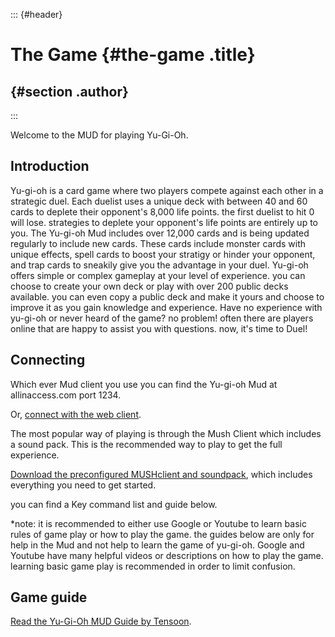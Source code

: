 ::: {#header}
# The Game {#the-game .title}

##  {#section .author}
:::

Welcome to the MUD for playing Yu-Gi-Oh.

## Introduction

Yu-gi-oh is a card game where two players compete against each other in
a strategic duel. Each duelist uses a unique deck with between 40 and 60
cards to deplete their opponent\'s 8,000 life points. the first duelist
to hit 0 will lose. strategies to deplete your opponent\'s life points
are entirely up to you. The Yu-gi-oh Mud includes over 12,000 cards and
is being updated regularly to include new cards. These cards include
monster cards with unique effects, spell cards to boost your stratigy or
hinder your opponent, and trap cards to sneakily give you the advantage
in your duel. Yu-gi-oh offers simple or complex gameplay at your level
of experience. you can choose to create your own deck or play with over
200 public decks available. you can even copy a public deck and make it
yours and choose to improve it as you gain knowledge and experience.
Have no experience with yu-gi-oh or never heard of the game? no problem!
often there are players online that are happy to assist you with
questions. now, it\'s time to Duel!

## Connecting

Which ever Mud client you use you can find the Yu-gi-oh Mud at
allinaccess.com port 1234.

Or, [connect with the web client](webclient/).

The most popular way of playing is through the Mush Client which
includes a sound pack. This is the recommended way to play to get the
full experience.

[Download the preconfigured MUSHclient and
soundpack](https://github.com/Timtam/yugioh-soundpack/archive/master.zip),
which includes everything you need to get started.

you can find a Key command list and guide below.

\*note: it is recommended to either use Google or Youtube to learn basic
rules of game play or how to play the game. the guides below are only
for help in the Mud and not help to learn the game of yu-gi-oh. Google
and Youtube have many helpful videos or descriptions on how to play the
game. learning basic game play is recommended in order to limit
confusion.

## Game guide

[Read the Yu-Gi-Oh MUD Guide by
Tensoon](https://forum.audiogames.net/topic/30057/yugioh-mud-guide/).
